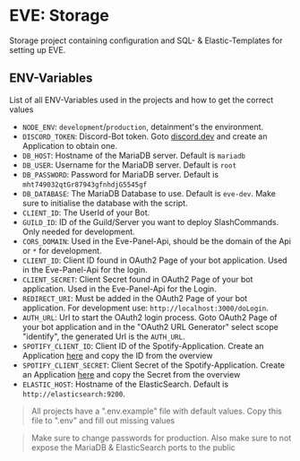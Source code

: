 # EVE: Storage

Storage project containing configuration and SQL- & Elastic-Templates for setting up EVE. 

## ENV-Variables
List of all ENV-Variables used in the projects and how to get the correct values

- `NODE_ENV`: `development`/`production`, detainment's the environment.
- `DISCORD_TOKEN`: Discord-Bot token. Goto [discord.dev](https://discord.dev) and create an Application to obtain one.
- `DB_HOST`: Hostname of the MariaDB server. Default is `mariadb`
- `DB_USER`: Username for the MariaDB server. Default is `root`
- `DB_PASSWORD`: Password for MariaDB server. Default is `mht749032qtGr87943gfnhdjG5545gf`
- `DB_DATABASE`: The MariaDB Database to use. Default is `eve-dev`. Make sure to initialise the database with the script.
- `CLIENT_ID`: The UserId of your Bot.
- `GUILD_ID`: ID of the Guild/Server you want to deploy SlashCommands. Only needed for development.
- `CORS_DOMAIN`: Used in the Eve-Panel-Api, should be the domain of the Api or `*` for development.
- `CLIENT_ID`: Client ID found in OAuth2 Page of your bot application. Used in the Eve-Panel-Api for the login.
- `CLIENT_SECRET`: Client Secret found in OAuth2 Page of your bot application. Used in the Eve-Panel-Api for the Login.
- `REDIRECT_URI`: Must be added in the OAuth2 Page of your bot application. For development use: `http://localhost:3000/doLogin`.
- `AUTH_URL`: Url to start the OAuth2 login process. Goto OAuth2 Page of your bot application and in the "OAuth2 URL Generator" select scope "identify", the generated Url is the `AUTH_URL`.
- `SPOTIFY_CLIENT_ID`: Client ID of the Spotify-Application. Create an Application [here](https://developer.spotify.com/dashboard/applications) and copy the ID from the overview
- `SPOTIFY_CLIENT_SECRET`: Client Secret of the Spotify-Application. Create an Application [here](https://developer.spotify.com/dashboard/applications) and copy the Secret from the overview
- `ELASTIC_HOST`: Hostname of the ElasticSearch. Default is `http://elasticsearch:9200`.

> All projects have a ".env.example" file with default values. Copy this file to ".env" and fill out missing values

> Make sure to change passwords for production. Also make sure to not expose the MariaDB & ElasticSearch ports to the public
